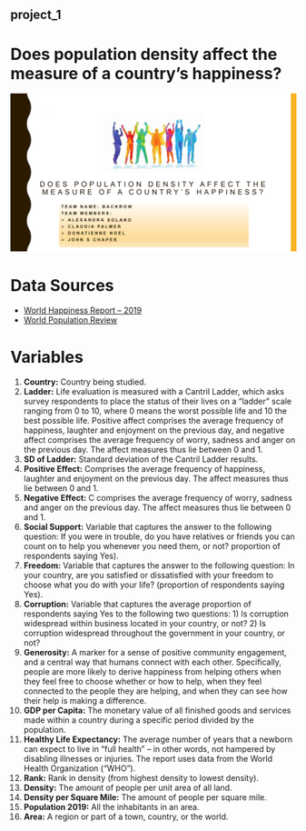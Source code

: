 ## project_1

# Does population density affect the measure of a country’s happiness?

![TitleSlide](Resources/TitleSlide.PNG)

# Data Sources
* [World Happiness Report – 2019](https://worldhappiness.report/ed/2019/)
* [World Population Review](www.worldpopulationreview.com)

# Variables
1. __Country:__ Country being studied.
2. __Ladder:__ Life evaluation is measured with a Cantril Ladder, which asks survey respondents to place the status of their lives on a “ladder” scale ranging from 0 to 10, where 0 means the worst possible life and 10 the best possible life. Positive affect comprises the average frequency of happiness, laughter and enjoyment on the previous day, and negative affect comprises the average frequency of worry, sadness and anger on the previous day. The affect measures thus lie between 0 and 1.
3. __SD of Ladder:__ Standard deviation of the Cantril Ladder results.
4. __Positive Effect:__ Comprises the average frequency of happiness, laughter and enjoyment on the previous day. The affect measures thus lie between 0 and 1.
5. __Negative Effect:__ C comprises the average frequency of worry, sadness and anger on the previous day. The affect measures thus lie between 0 and 1.
6. __Social Support:__ Variable that captures the answer to the following question: If you were in trouble, do you have relatives or friends you can count on to help you whenever you need them, or not? proportion of respondents saying Yes).
7. __Freedom:__ Variable that captures the answer to the following question: In your country, are you satisfied or dissatisfied with your freedom to choose what you do with your life? (proportion of respondents saying Yes).
8. __Corruption:__ Variable that captures the average proportion of respondents saying Yes to the following two questions: 1) Is corruption widespread within business located in your country, or not? 2) Is corruption widespread throughout the government in your country, or not?
9. __Generosity:__ A marker for a sense of positive community engagement, and a central way that humans connect with each other. Specifically, people are more likely to derive happiness from helping others when they feel free to choose whether or how to help, when they feel connected to the people they are helping, and when they can see how their help is making a difference.
10. __GDP per Capita:__ The monetary value of all finished goods and services made within a country during a specific period divided by the population. 
11. __Healthy Life Expectancy:__ The average number of years that a newborn can expect to live in “full health” – in other words, not hampered by disabling illnesses or injuries. The report uses data from the World Health Organization (“WHO”).
12. __Rank:__ Rank in density (from highest density to lowest density).
13. __Density:__ The amount of people per unit area of all land.
14. __Density per Square Mile:__ The amount of people per square mile.
15. __Population 2019:__ All the inhabitants in an area.
16. __Area:__ A region or part of a town, country, or the world.


